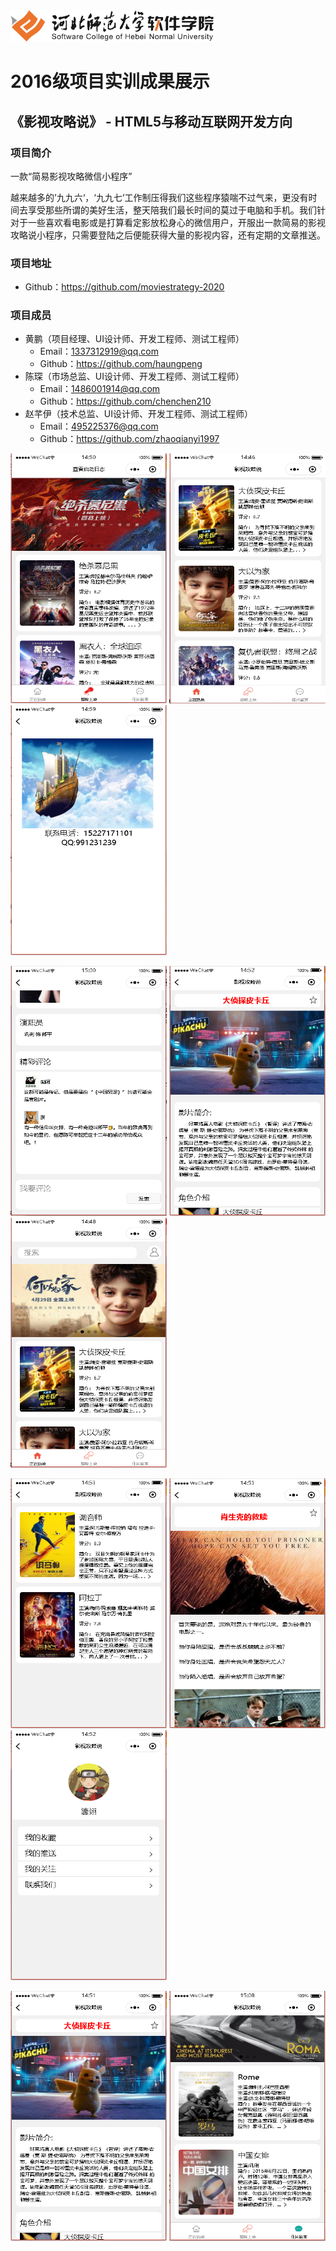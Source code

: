 <img src="../../../image/logo.png"  height="50" />

# 2016级项目实训成果展示 

## 《影视攻略说》 - HTML5与移动互联网开发方向

### 项目简介

一款“简易影视攻略微信小程序”

越来越多的’九九六‘，‘九九七’工作制压得我们这些程序猿喘不过气来，更没有时间去享受那些所谓的美好生活，整天陪我们最长时间的莫过于电脑和手机。我们针对于一些喜欢看电影或是打算看定影放松身心的微信用户，开服出一款简易的影视攻略说小程序，只需要登陆之后便能获得大量的影视内容，还有定期的文章推送。

### 项目地址
- Github：https://github.com/moviestrategy-2020

### 项目成员

- 黄鹏（项目经理、UI设计师、开发工程师、测试工程师）
  - Email：1337312919@qq.com
  - Github：https://github.com/haungpeng
- 陈琛（市场总监、UI设计师、开发工程师、测试工程师）
  - Email：1486001914@qq.com
  - Github：https://github.com/chenchen210
- 赵芊伊（技术总监、UI设计师、开发工程师、测试工程师）
  - Email：495225376@qq.com
  - Github：https://github.com/zhaoqianyi1997


<p>
<img src="./image/即将上映界面.png" width=250 height=400 />
<img src="./image/正在热映界面.png" width=250 height=400 />
<img src="./image/联系我们页面.png" width=250 height=400 />
</p>
<p>
<img src="./image/评论功能页面.png" width=250 height=400 />
<img src="./image/收藏功能页面.png" width=250 height=400 />
<img src="./image/搜索功能界面.png" width=250 height=400 />    
</p>
<p>
<img src="./image/我的收藏页面.png" width=250 height=400 />
<img src="./image/我的推送页面.png" width=250 height=400 />
<img src="./image/我的页面.png" width=250 height=400 />
</p>
<p>
<img src="./image/详情页面.png" width=250 height=400 />
<img src="./image/佳片鉴赏页面.png" width=250 height=400 />
</p>

